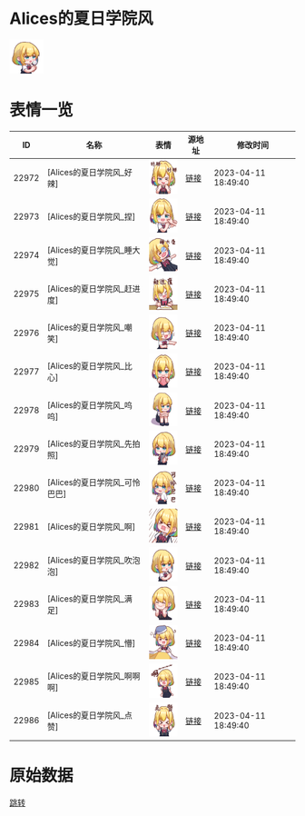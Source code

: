 # Alices的夏日学院风

<img src="./cover.png" height="60" alt="cover" />

# 表情一览

|ID|名称|表情|源地址|修改时间|
|----|----|----|----|----|
|22972|[Alices的夏日学院风_好辣]|<img src="./pic/022972_%5BAlices的夏日学院风_好辣%5D.png" height="60" alt="好辣"/>|[链接](https://i0.hdslb.com/bfs/garb/544043e58a979ab49fae70a07109e5de9da9bb38.png)|2023-04-11 18:49:40|
|22973|[Alices的夏日学院风_捏]|<img src="./pic/022973_%5BAlices的夏日学院风_捏%5D.png" height="60" alt="捏"/>|[链接](https://i0.hdslb.com/bfs/garb/5363da017fa6cb7aa651ae5538286cb1ae1fc50a.png)|2023-04-11 18:49:40|
|22974|[Alices的夏日学院风_睡大觉]|<img src="./pic/022974_%5BAlices的夏日学院风_睡大觉%5D.png" height="60" alt="睡大觉"/>|[链接](https://i0.hdslb.com/bfs/garb/89ec40961f3e15487f130621f610abb1bece6aed.png)|2023-04-11 18:49:40|
|22975|[Alices的夏日学院风_赶进度]|<img src="./pic/022975_%5BAlices的夏日学院风_赶进度%5D.png" height="60" alt="赶进度"/>|[链接](https://i0.hdslb.com/bfs/garb/61becbe6719ca2791e800c24d4592fda57ffe583.png)|2023-04-11 18:49:40|
|22976|[Alices的夏日学院风_嘲笑]|<img src="./pic/022976_%5BAlices的夏日学院风_嘲笑%5D.png" height="60" alt="嘲笑"/>|[链接](https://i0.hdslb.com/bfs/garb/e0cefb4a13f88aad9ab448e3b407f37ae0c0e541.png)|2023-04-11 18:49:40|
|22977|[Alices的夏日学院风_比心]|<img src="./pic/022977_%5BAlices的夏日学院风_比心%5D.png" height="60" alt="比心"/>|[链接](https://i0.hdslb.com/bfs/garb/25b57e60de4aa25ea095079d75b476a93ff67946.png)|2023-04-11 18:49:40|
|22978|[Alices的夏日学院风_呜呜]|<img src="./pic/022978_%5BAlices的夏日学院风_呜呜%5D.png" height="60" alt="呜呜"/>|[链接](https://i0.hdslb.com/bfs/garb/6553f627aaf621543f3890319f6ee2356f4fb253.png)|2023-04-11 18:49:40|
|22979|[Alices的夏日学院风_先拍照]|<img src="./pic/022979_%5BAlices的夏日学院风_先拍照%5D.png" height="60" alt="先拍照"/>|[链接](https://i0.hdslb.com/bfs/garb/0db0e68079977fdaa102554a69dacca66a449331.png)|2023-04-11 18:49:40|
|22980|[Alices的夏日学院风_可怜巴巴]|<img src="./pic/022980_%5BAlices的夏日学院风_可怜巴巴%5D.png" height="60" alt="可怜巴巴"/>|[链接](https://i0.hdslb.com/bfs/garb/273938a99f67aafce0b46615d9000e53e67d9ad9.png)|2023-04-11 18:49:40|
|22981|[Alices的夏日学院风_啊]|<img src="./pic/022981_%5BAlices的夏日学院风_啊%5D.png" height="60" alt="啊"/>|[链接](https://i0.hdslb.com/bfs/garb/5c7929e42868f74bb85f9850cd127bda93f619ed.png)|2023-04-11 18:49:40|
|22982|[Alices的夏日学院风_吹泡泡]|<img src="./pic/022982_%5BAlices的夏日学院风_吹泡泡%5D.png" height="60" alt="吹泡泡"/>|[链接](https://i0.hdslb.com/bfs/garb/4201145fc91312a65bdb9e35bc362c5702c6c1dc.png)|2023-04-11 18:49:40|
|22983|[Alices的夏日学院风_满足]|<img src="./pic/022983_%5BAlices的夏日学院风_满足%5D.png" height="60" alt="满足"/>|[链接](https://i0.hdslb.com/bfs/garb/6875a76970c76e30a67fe1b228eebc588ad5b195.png)|2023-04-11 18:49:40|
|22984|[Alices的夏日学院风_懵]|<img src="./pic/022984_%5BAlices的夏日学院风_懵%5D.png" height="60" alt="懵"/>|[链接](https://i0.hdslb.com/bfs/garb/d0cd9a36f2e2e1af03b90cd74dbc830b9f235a42.png)|2023-04-11 18:49:40|
|22985|[Alices的夏日学院风_啊啊啊]|<img src="./pic/022985_%5BAlices的夏日学院风_啊啊啊%5D.png" height="60" alt="啊啊啊"/>|[链接](https://i0.hdslb.com/bfs/garb/9bb48a54941ac808a494d2d2b814f8c342646f7c.png)|2023-04-11 18:49:40|
|22986|[Alices的夏日学院风_点赞]|<img src="./pic/022986_%5BAlices的夏日学院风_点赞%5D.png" height="60" alt="点赞"/>|[链接](https://i0.hdslb.com/bfs/garb/5feb541e977122db841e9bd3236fa66ce70df11e.png)|2023-04-11 18:49:40|

# 原始数据

[跳转](./raw.json)

